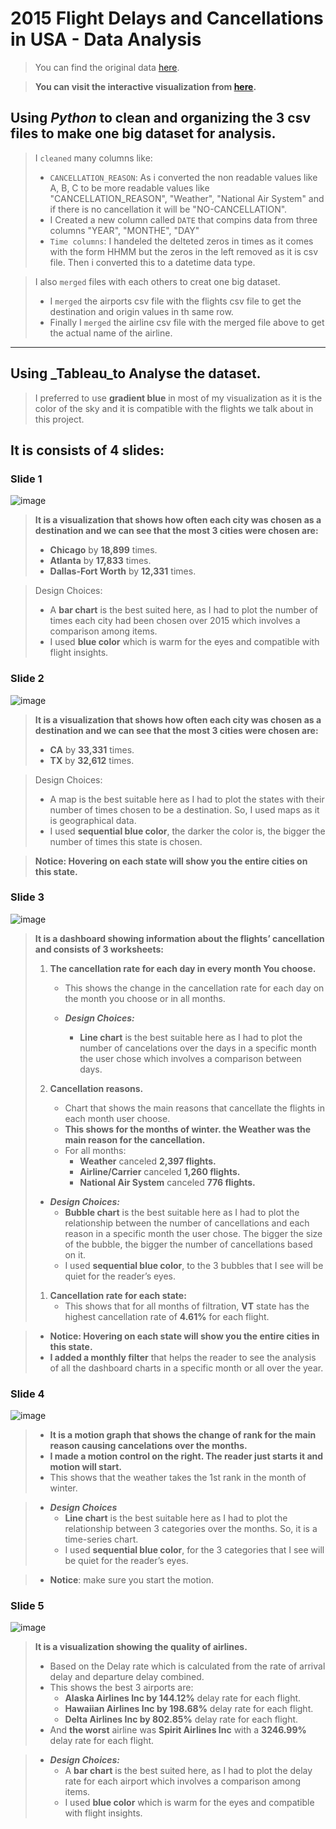 # 2015 Flight Delays and Cancellations in USA - Data Analysis

> You can find the original data [here](https://www.kaggle.com/datasets/usdot/flight-delays).

> **You can visit the interactive visualization from [here](https://public.tableau.com/app/profile/mohamed.hassan6400/viz/2015FlightDelaysandCancellationsinUSA-DataAnalysis/TheStory).**

## Using _Python_ to clean and organizing the 3 csv files to make one big dataset for analysis.
> I `cleaned` many columns like:
> * `CANCELLATION_REASON`: As i converted the non readable values like A, B, C to be more readable values like "CANCELLATION_REASON", "Weather", "National Air System" and if there is no cancellation it will be "NO-CANCELLATION".
> * I Created a new column called `DATE` that compins data from three columns "YEAR", "MONTHE", "DAY"
> * `Time columns`: I handeled the delteted zeros in times as it comes with the form HHMM but the zeros in the left removed as it is csv file. Then i converted this to a datetime data type.

> I also `merged` files with each others to creat one big dataset.
> * I `merged` the airports csv file with the flights csv file to get the destination and origin values in th same row.
> * Finally I `merged` the airline csv file with the merged file above to get the actual name of the airline.


---

## Using _Tableau_to Analyse the dataset.


> I preferred to use **gradient blue** in most of my visualization as it is the color of the sky and it is compatible with the flights we talk about in this project.

## It is consists of 4 slides:
### Slide 1
![image](https://user-images.githubusercontent.com/55090589/186915831-93640008-6a9e-4e80-b7d8-0cfb7e424864.png)

> **It is a visualization that shows how often each city was chosen as a destination and we can see that the most 3 cities were chosen are:**
> 
> * **Chicago** by **18,899** times.
> * **Atlanta** by **17,833** times.
> * **Dallas-Fort Worth** by **12,331** times.

> Design Choices:
> * A **bar chart** is the best suited here, as I had to plot the number of times each city had been chosen over 2015 which involves a comparison among items.
> * I used **blue color** which is warm for the eyes and compatible with flight insights.

### Slide 2
![image](https://user-images.githubusercontent.com/55090589/186915868-df5d4f74-2650-4ff2-9d25-9afb96feabbf.png)

> **It is a visualization that shows how often each city was chosen as a destination and we can see that the most 3 cities were chosen are:**
> 
> * **CA** by **33,331** times.
> * **TX** by **32,612** times.

> Design Choices:
> * A map is the best suitable here as I had to plot the states with their number of times chosen to be a destination. So, I used maps as it is geographical data.
> * I used **sequential blue color**, the darker the color is, the bigger the number of times this state is chosen.

> **Notice: Hovering on each state will show you the entire cities on this state.**


### Slide 3
![image](https://user-images.githubusercontent.com/55090589/186915900-d94c8470-1a0d-44fb-ab62-182da98c86d2.png)

> **It is a dashboard showing information about the flights’ cancellation and consists of 3 worksheets:**
> 
> 1. **The cancellation rate for each day in every month You choose.**
>    * This shows the change in the cancellation rate for each day on the month you choose or in all months.
>    
>    * ***Design Choices:***
> 	   *  **Line chart** is the best suitable here as I had to plot the number of cancelations over the days in a specific month the user chose which involves a comparison between days.
> 	   
>  2. **Cancellation reasons.**
>     * Chart that shows the main reasons that cancellate the flights in each month user choose.
>     * **This shows for the months of winter. the Weather was the main reason for the cancellation.**
>     * For all months:
>       * **Weather** canceled **2,397 flights.**
>       * **Airline/Carrier** canceled **1,260 flights.**
>       * **National Air System** canceled **776 flights.**
> 	 * ***Design Choices:***
> 		  * **Bubble chart** is the best suitable here as I had to plot the relationship between the number of cancellations and each reason in a specific month the user chose. The bigger the size of the bubble, the bigger the number of cancellations based on it.
> 		  * I used **sequential blue color**, to the 3 bubbles that I see will be quiet for the reader’s eyes.
> 
>   1. **Cancellation rate for each state:**
>      * This shows that for all months of filtration, **VT** state has the highest cancellation rate of **4.61%** for each flight.

>  * **Notice: Hovering on each state will show you the entire cities in this state.**
>  *  **I added a monthly filter** that helps the reader to see the analysis of all the dashboard charts in a specific month or all over the year.

### Slide 4
![image](https://user-images.githubusercontent.com/55090589/186915949-a3457081-c1f9-4683-8553-3546127f0ed2.png)

> * **It is a motion graph that shows the change of rank for the main reason causing cancelations over the months.**
> * **I made a motion control on the right. The reader just starts it and motion will start.**
> * This shows that the weather takes the 1st rank in the month of winter.

> * ***Design Choices***
>   * **Line chart** is the best suitable here as I had to plot the relationship between 3 categories over the months. So, it is a time-series chart.
>   * I used **sequential blue color**, for the 3 categories that I see will be quiet for the reader’s eyes.

> * **Notice**: make sure you start the motion.


### Slide 5 
![image](https://user-images.githubusercontent.com/55090589/186915965-88f22dc6-e95e-497a-9dd8-4fbd26679aee.png)

> **It is a visualization showing the quality of airlines.**
> * Based on the Delay rate which is calculated from the rate of arrival delay and departure delay combined.
> * This shows the best 3 airports are:
>   * **Alaska Airlines Inc by 144.12%** delay rate for each flight.
>   * **Hawaiian Airlines Inc by 198.68%** delay rate for each flight.
>   * **Delta Airlines Inc by 802.85%** delay rate for each flight.
>  * And **the worst** airline was **Spirit Airlines Inc** with a **3246.99%** delay rate for each flight.

> * ***Design Choices:***
> 	* A **bar chart** is the best suited here, as I had to plot the delay rate for each airport which involves a comparison among items.
> 	* I used **blue color** which is warm for the eyes and compatible with flight insights.
